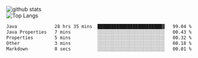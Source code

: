 ![github stats](https://github-readme-stats.vercel.app/api?username=AndreFerreira5&show_icons=true&theme=dark&count_private=true)
<br>
![Top Langs](https://github-readme-stats.vercel.app/api/top-langs/?username=AndreFerreira5&layout=compact&theme=dark)
<br>
<!--START_SECTION:waka-->

```txt
Java              28 hrs 35 mins  ████████████████████████▓   99.04 %
Java Properties   7 mins          ░░░░░░░░░░░░░░░░░░░░░░░░░   00.43 %
Properties        5 mins          ░░░░░░░░░░░░░░░░░░░░░░░░░   00.32 %
Other             3 mins          ░░░░░░░░░░░░░░░░░░░░░░░░░   00.18 %
Markdown          0 secs          ░░░░░░░░░░░░░░░░░░░░░░░░░   00.01 %
```

<!--END_SECTION:waka-->
